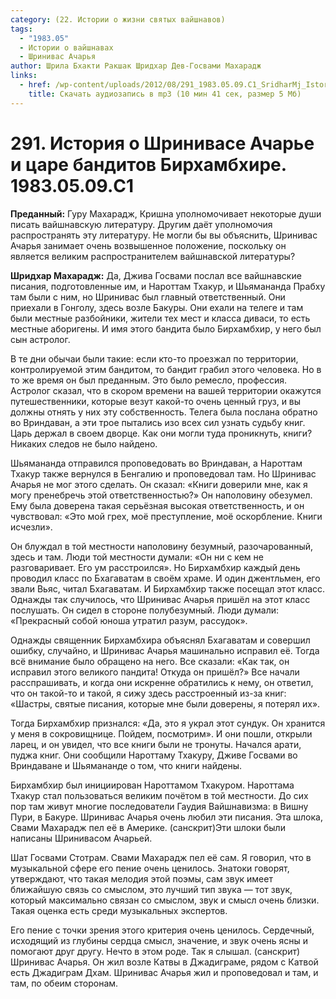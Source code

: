 ```yaml
---
category: (22. Истории о жизни святых вайшнавов)
tags:
  - "1983.05"
  - Истории о вайшнавах
  - Шринивас Ачарья
author: Шрила Бхакти Ракшак Шридхар Дев-Госвами Махарадж
links:
  - href: /wp-content/uploads/2012/08/291_1983.05.09.C1_SridharMj_Istoriya_o_Shrinivase_Acharye_i_care_banditov_Birhambhire.mp3
    title: Скачать аудиозапись в mp3 (10 мин 41 сек, размер 5 Мб)
---
```


# 291. История о Шринивасе Ачарье и царе бандитов Бирхамбхире. 1983.05.09.C1

**Преданный:** Гуру Махарадж, Кришна уполномочивает некоторые души писать вайшнавскую литературу. Другим даёт уполномочия распространять эту литературу. Не могли бы вы объяснить, Шринивас Ачарья занимает очень возвышенное положение, поскольку он является великим распространителем вайшнавской литературы?

**Шридхар Махарадж:** Да, Джива Госвами послал все вайшнавские писания, подготовленные им, и Нароттам Тхакур, и Шьямананда Прабху там были с ним, но Шринивас был главный ответственный. Они приехали в Гонголу, здесь возле Бакуры. Они ехали на телеге и там были местные разбойники, жители тех мест и класса диваси, то есть местные аборигены. И имя этого бандита было Бирхамбхир, у него был сын астролог.

В те дни обычаи были такие: если кто-то проезжал по территории, контролируемой этим бандитом, то бандит грабил этого человека. Но в то же время он был преданным. Это было ремесло, профессия. Астролог сказал, что в скором времени на вашей территории окажутся путешественники, которые везут какой-то очень ценный груз, и вы должны отнять у них эту собственность. Телега была послана обратно во Вриндаван, а эти трое пытались изо всех сил узнать судьбу книг. Царь держал в своем дворце. Как они могли туда проникнуть, книги? Никаких следов не было найдено.

Шьямананда отправился проповедовать во Вриндаван, а Нароттам Тхакур также вернулся в Бенгалию и проповедовал там. Но Шринивас Ачарья не мог этого сделать. Он сказал: «Книги доверили мне, как я могу пренебречь этой ответственностью?» Он наполовину обезумел. Ему была доверена такая серьёзная высокая ответственность, и он чувствовал: «Это мой грех, моё преступление, моё оскорбление. Книги исчезли».

Он блуждал в той местности наполовину безумный, разочарованный, здесь и там. Люди той местности думали: «Он ни с кем не разговаривает. Его ум расстроился». Но Бирхамбхир каждый день проводил класс по Бхагаватам в своём храме. И один джентльмен, его звали Вьяс, читал Бхагаватам. И Бирхамбхир также посещал этот класс. Однажды так случилось, что Шринивас Ачарья пришёл на этот класс послушать. Он сидел в стороне полубезумный. Люди думали: «Прекрасный собой юноша утратил разум, рассудок».

Однажды священник Бирхамбхира объяснял Бхагаватам и совершил ошибку, случайно, и Шринивас Ачарья машинально исправил её. Тогда всё внимание было обращено на него. Все сказали: «Как так, он исправил этого великого пандита! Откуда он пришёл?» Все начали расспрашивать, и когда они искренне обратились к нему, он ответил, что он такой-то и такой, я сижу здесь расстроенный из-за книг: «Шастры, святые писания, которые мне были доверены, я потерял их».

Тогда Бирхамбхир признался: «Да, это я украл этот сундук. Он хранится у меня в сокровищнице. Пойдем, посмотрим». И они пошли, открыли ларец, и он увидел, что все книги были не тронуты. Начался арати, пуджа книг. Они сообщили Нароттаму Тхакуру, Дживе Госвами во Вриндаване и Шьямананде о том, что книги найдены.

Бирхамбхир был инициирован Нароттамом Тхакуром. Нароттама Тхакур стал пользоваться великим почётом в той местности. До сих пор там живут многие последователи Гаудия Вайшнавизма: в Вишну Пури, в Бакуре. Шринивас Ачарья очень любил эти писания. Эта шлока, Свами Махарадж пел её в Америке. (санскрит)Эти шлоки были написаны Шринивасом Ачарьей.

Шат Госвами Стотрам. Свами Махарадж пел её сам. Я говорил, что в музыкальной сфере его пение очень ценилось. Знатоки говорят, утверждают, что такая мелодия этой поэмы, сам звук имеет ближайшую связь со смыслом, это лучший тип звука — тот звук, который максимально связан со смыслом, звук и смысл очень близки. Такая оценка есть среди музыкальных экспертов.

Его пение с точки зрения этого критерия очень ценилось. Сердечный, исходящий из глубины сердца смысл, значение, и звук очень ясны и помогают друг другу. Нечто в этом роде. Так я слышал. (санскрит) Шринивас Ачарья. Он жил возле Катвы в Джадиграме, рядом с Катвой есть Джадиграм Дхам. Шринивас Ачарья жил и проповедовал и там, и там, по обеим сторонам.

